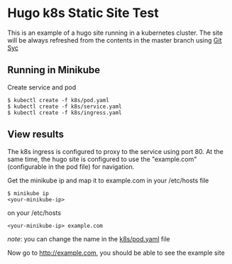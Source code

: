# Hugo k8s Static Site Test

This is an example of a hugo site running in a kubernetes cluster. The site will be always refreshed from the contents in the master branch using [Git Syc](https://github.com/kubernetes/git-sync)


## Running in Minikube

Create service and pod

```
$ kubectl create -f k8s/pod.yaml
$ kubectl create -f k8s/service.yaml
$ kubectl create -f k8s/ingress.yaml
```

## View results 

The k8s ingress is configured to proxy to the service using port 80. At the same time, the hugo site is configured to use the "example.com" (configurable in the pod file) for navigation.

Get the minikube ip and map it to example.com in your /etc/hosts file
```
$ minikube ip
<your-minikube-ip>
```

on  your /etc/hosts

```
<your-minikube-ip> example.com
```

*note*: you can change the name in the [k8s/pod.yaml](k8s/pod.yaml) file

Now go to http://example.com, you should be able to see the example site
